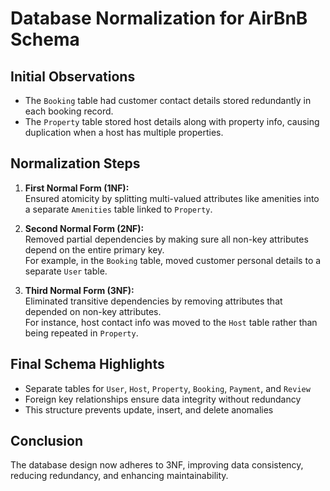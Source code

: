 
# Database Normalization for AirBnB Schema

## Initial Observations

- The `Booking` table had customer contact details stored redundantly in each booking record.  
- The `Property` table stored host details along with property info, causing duplication when a host has multiple properties.

## Normalization Steps

1. **First Normal Form (1NF):**  
   Ensured atomicity by splitting multi-valued attributes like amenities into a separate `Amenities` table linked to `Property`.

2. **Second Normal Form (2NF):**  
   Removed partial dependencies by making sure all non-key attributes depend on the entire primary key.  
   For example, in the `Booking` table, moved customer personal details to a separate `User` table.

3. **Third Normal Form (3NF):**  
   Eliminated transitive dependencies by removing attributes that depended on non-key attributes.  
   For instance, host contact info was moved to the `Host` table rather than being repeated in `Property`.

## Final Schema Highlights

- Separate tables for `User`, `Host`, `Property`, `Booking`, `Payment`, and `Review`  
- Foreign key relationships ensure data integrity without redundancy  
- This structure prevents update, insert, and delete anomalies

## Conclusion

The database design now adheres to 3NF, improving data consistency, reducing redundancy, and enhancing maintainability.
